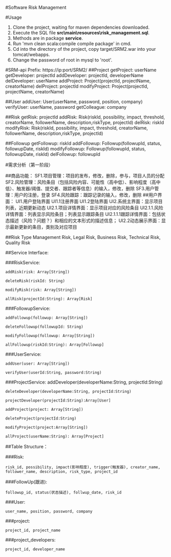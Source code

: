 #Software Risk Management

#Usage
1. Clone the project, waiting for maven dependencies downloaded.
2. Execute the SQL file **src\main\resources\risk_management.sql**.
3. Methods are in package **service**.
4. Run 'mvn clean scala:compile compile package' in cmd.
5. Cd into the directory of the project, copy target/SRM2.war into your tomcat/webapps.
6. Change the password of root in mysql to 'root'.

#SRM-api
Prefix: https://ip:port/SRM2/
##Project
    getProject: userName
    getDeveloper: projectId
    addDeveloper: projectId, developerName
    delDeveloper: userName
    addProject: Project(projectId, projectName, creatorName)
    delProject: projectId
    modifyProject: Project(projectId, projectName, creatorName)

##User
    addUser: User(userName, password, position, company)
    verifyUser: userName, password
    getColleague: company
    
##Risk
    getRisk: projectId
    addRisk: Risk(riskId, possibility, impact, threshold, 
    creatorName, followerName, description,riskType, projectId)
    delRisk: riskId
    modifyRisk: Risk(riskId, possibility, impact, threshold, 
    creatorName, followerName, description,riskType, projectId)

##Followup
    getFollowup: riskId
    addFollowup: Followup(followupId, status, followupDate, riskId)
    modifyFollowup: Followup(followupId, status, followupDate, riskId)
    delFollowup: followupId

#需求分析（第一阶段）

##商品功能：
	SF1.项目管理：项目的发布，修改，删除，参与，项目人员的分配
	SF2.风险管理：风险条目（包括风险内容、可能性（高中低）、影响程度（高中低）、触发器/阈值、提交者、跟踪者等信息）的输入，修改，删除
    SF3.用户管理：用户的注册，登录
    SF4.风险跟踪：跟踪记录的输入，修改，删除
##用户界面：
	UI1.用户登陆界面
		UI1.1注册界面
		UI1.2登陆界面
	UI2.系统主界面：显示项目列表，近期更新动态
        UI2.1.项目详情界面：显示项目对应的风险条目
			UI2.1.1.风险详情界面：列表显示风险条目；列表显示跟踪条目
			UI2.1.1.1跟踪详情界面：包括状态描述（风险？问题？）和相应的文本形式的描述信息；
		UI2.2动态展示界面：显示最新更新的条目，类别及对应项目
		
##Risk Type
    Management Risk, Legal Risk, Business Risk, Technical Risk, Quality Risk



##Service Interface:

###RiskService:

    addRisk(risk: Array[String])

    deleteRisk(riskId: String)

    modifyRisk(risk: Array[String])

    allRisk(projectId:String): Array[Risk]


###FollowupService:

    addFollowup(followup: Array[String])
   
    deleteFollowup(followupId: String)
    
    modifyFollowup(followup: Array[String])
    
    allFollowup(riskId:String): Array[Followup]

###UserService:

    addUser(user: Array[String])
    
    verifyUser(userId:String, password:String)

###ProjectService:
    addDeveloper(developerName:String, projectId:String)
    
    deleteDeveloper(developerName:String, projectId:String)
    
    projectDeveloper(projectId:String):Array[User]
    
    addProject(project: Array[String])
    
    deleteProject(projectId:String)
    
    modifyProject(project:Array[String])
    
    allProject(userName:String): Array[Project]
    

##Table Structure：

###Risk: 

    risk_id, possibility, impact(影响程度), trigger(触发器), creator_name, 
    follower_name, description, risk_type, project_id

###FollowUp(跟进): 

    followup_id, status(状态描述), follwup_date, risk_id

###User: 

    user_name, position, password, company

###project: 

    project_id, project_name

###project_developers: 

    project_id, developer_name
